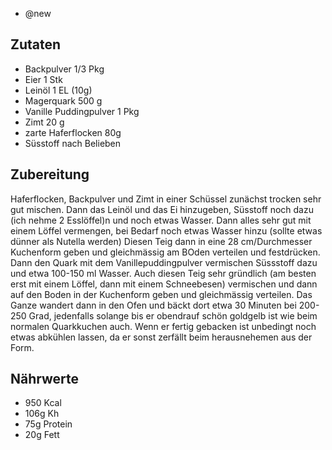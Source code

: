 - @new

## Zutaten
- Backpulver 1/3 Pkg
- Eier        1 Stk
- Leinöl      1 EL (10g)
- Magerquark 500 g
- Vanille Puddingpulver 1 Pkg
- Zimt        20 g
- zarte Haferflocken 80g
- Süsstoff nach Belieben

## Zubereitung
Haferflocken, Backpulver und Zimt in einer Schüssel
zunächst trocken sehr gut mischen. Dann das Leinöl und das Ei hinzugeben, Süsstoff noch dazu (ich nehme 2 Esslöffel)n und noch etwas Wasser. Dann alles sehr gut mit einem Löffel vermengen, bei Bedarf noch etwas Wasser hinzu (sollte etwas dünner als Nutella werden)
Diesen Teig dann in eine 28 cm/Durchmesser Kuchenform geben und gleichmässig am BOden verteilen und festdrücken.
Dann den Quark mit dem Vanillepuddingpulver vermischen Süssstoff dazu und etwa 100-150 ml Wasser. Auch diesen Teig sehr gründlich (am besten erst mit einem Löffel, dann mit einem Schneebesen) vermischen und dann auf den Boden in der Kuchenform geben und gleichmässig verteilen.
Das Ganze wandert dann in den Ofen und bäckt dort etwa 30 Minuten bei 200-250 Grad, jedenfalls solange bis er obendrauf schön goldgelb ist wie beim normalen Quarkkuchen auch.
Wenn er fertig gebacken ist unbedingt noch etwas abkühlen lassen, da er sonst zerfällt beim herausnehemen aus der Form.

## Nährwerte
- 950 Kcal
- 106g Kh
- 75g Protein
- 20g Fett

